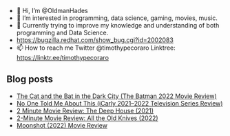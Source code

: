 - 👋 Hi, I’m @OldmanHades
- 👀 I’m interested in programming, data science, gaming, movies, music.
- 🌱 Currently trying to improve my knowledge and understanding of both programming and Data Science.
- https://bugzilla.redhat.com/show_bug.cgi?id=2002083
- 📫 How to reach me Twitter @timothypecoraro
Linktree: https://linktr.ee/timothypecoraro

## Blog posts
<!-- BLOG-POST-LIST:START -->
- [The Cat and the Bat in the Dark City &lpar;The Batman 2022 Movie Review&rpar;](https://medium.com/film-cut/the-cat-and-the-bat-in-the-dark-city-the-batman-2022-movie-review-c9c5097200c2?source=rss-5097f5c9b801------2)
- [No One Told Me About This &lpar;iCarly 2021–2022 Television Series Review&rpar;](https://medium.com/@timothypecoraro/no-one-told-me-about-this-icarly-2021-2022-television-series-review-270ee4af4bf7?source=rss-5097f5c9b801------2)
- [2 Minute Movie Review: The Deep House &lpar;2021&rpar;](https://medium.com/@timothypecoraro/2-minute-movie-review-the-deep-house-2021-c7be3d2035ca?source=rss-5097f5c9b801------2)
- [2-Minute Movie Review: All the Old Knives &lpar;2022&rpar;](https://medium.com/@timothypecoraro/2-minute-movie-review-all-the-old-knives-2022-d515d3da8779?source=rss-5097f5c9b801------2)
- [Moonshot &lpar;2022&rpar; Movie Review](https://medium.com/film-cut/moonshot-2022-movie-review-90206bc1656a?source=rss-5097f5c9b801------2)
<!-- BLOG-POST-LIST:END -->
